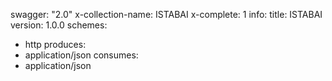 swagger: "2.0"
x-collection-name: ISTABAI
x-complete: 1
info:
  title: ISTABAI
  version: 1.0.0
schemes:
- http
produces:
- application/json
consumes:
- application/json